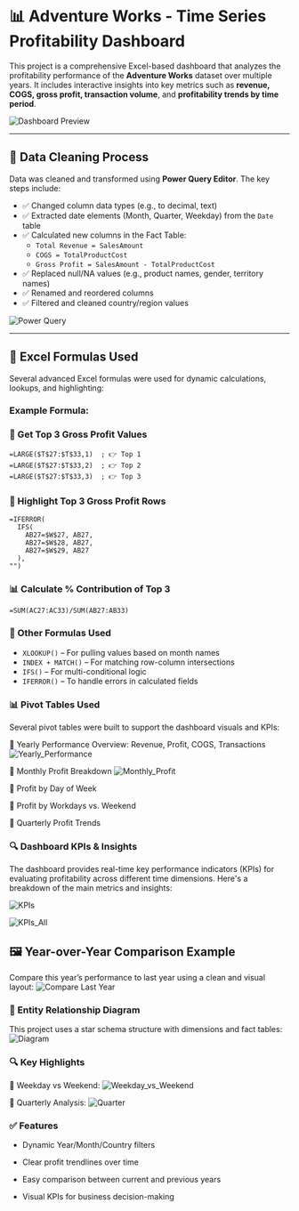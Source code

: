 # 📊 Adventure Works - Time Series Profitability Dashboard

This project is a comprehensive Excel-based dashboard that analyzes the profitability performance of the **Adventure Works** dataset over multiple years. It includes interactive insights into key metrics such as **revenue, COGS, gross profit, transaction volume**, and **profitability trends by time period**.

![Dashboard Preview](/Images/Dashboard.gif)

---

## 🧼 Data Cleaning Process

Data was cleaned and transformed using **Power Query Editor**. The key steps include:

- ✅ Changed column data types (e.g., to decimal, text)
- ✅ Extracted date elements (Month, Quarter, Weekday) from the `Date` table
- ✅ Calculated new columns in the Fact Table:
  - `Total Revenue = SalesAmount`
  - `COGS = TotalProductCost`
  - `Gross Profit = SalesAmount - TotalProductCost`
- ✅ Replaced null/NA values (e.g., product names, gender, territory names)
- ✅ Renamed and reordered columns
- ✅ Filtered and cleaned country/region values

![Power Query](/Images/Power_Query.PNG)

---

## 🔢 Excel Formulas Used

Several advanced Excel formulas were used for dynamic calculations, lookups, and highlighting:

### Example Formula:

### 🥇 Get Top 3 Gross Profit Values

```excel
=LARGE($T$27:$T$33,1)  ; 👉 Top 1
=LARGE($T$27:$T$33,2)  ; 👉 Top 2
=LARGE($T$27:$T$33,3)  ; 👉 Top 3
```

### 🎯 Highlight Top 3 Gross Profit Rows

```excel
=IFERROR(
  IFS(
    AB27=$W$27, AB27,
    AB27=$W$28, AB27,
    AB27=$W$29, AB27
  ),
"")
```

### 📊 Calculate % Contribution of Top 3

```excel
=SUM(AC27:AC33)/SUM(AB27:AB33)
```

### 📌 Other Formulas Used

- `XLOOKUP()` – For pulling values based on month names
- `INDEX + MATCH()` – For matching row-column intersections
- `IFS()` – For multi-conditional logic
- `IFERROR()` – To handle errors in calculated fields

### 📊 Pivot Tables Used

Several pivot tables were built to support the dashboard visuals and KPIs:

📌 Yearly Performance Overview: Revenue, Profit, COGS, Transactions
![Yearly_Performance](/Images/Pivot_Table_Yearly_Analysis.PNG)

📌 Monthly Profit Breakdown
![Monthly_Profit](/Images/Profit_by_Months.PNG)

📌 Profit by Day of Week

📌 Profit by Workdays vs. Weekend

📌 Quarterly Profit Trends

### 🔍 Dashboard KPIs & Insights

The dashboard provides real-time key performance indicators (KPIs) for evaluating profitability across different time dimensions. Here's a breakdown of the main metrics and insights:

![KPIs](/Images/KPis.PNG)

![KPIs_All](/Images/KPIs_PivotTables&Charts.PNG)

## 🖼️ Year-over-Year Comparison Example

Compare this year’s performance to last year using a clean and visual layout:
![Compare Last Year](/Images/Compare_Last_Year.PNG)

### 🧠 Entity Relationship Diagram

This project uses a star schema structure with dimensions and fact tables:
![Diagram](/Images/Diagram_View.PNG)

### 🔍 Key Highlights

🧾 Weekday vs Weekend:
![Weekday_vs_Weekend](/Images/Weedays_vs_Weekend.PNG)

📅 Quarterly Analysis:
![Quarter](/Images/Profit_by_Quarter.PNG)

### ✅ Features

- Dynamic Year/Month/Country filters

- Clear profit trendlines over time

- Easy comparison between current and previous years

- Visual KPIs for business decision-making
